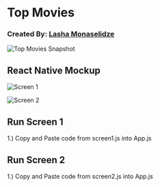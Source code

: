 # Top Movies

### Created By: [Lasha Monaselidze](https://dribbble.com/Lasha_mo)

![Top Movies Snapshot](https://bitbucket.org/KKUDDA/react-native-ui-snapshots/raw/fd091bece2d614dc304b24c857fda64832faa003/TopMovies/images/TopMovies.png)

## React Native Mockup

![Screen 1](https://github.com/Korysam15/react-native-wireframe-mocks/blob/main/TopMovies/videos/screen1.gif)

![Screen 2](https://github.com/Korysam15/react-native-wireframe-mocks/blob/main/TopMovies/videos/screen2.gif)


## Run Screen 1

1.) Copy and Paste code from screen1.js into App.js

## Run Screen 2

1.) Copy and Paste code from screen2.js into App.js
